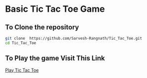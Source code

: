 # Basic Tic Tac Toe Game

## To Clone the repository
```bash
git clone  https://github.com/Sarvesh-Rangnath/Tic_Tac_Toe.git
cd Tic_Tac_Toe
```
## To Play the game Visit This Link
[Play Tic Tac Toe](https://sarvesh-rangnath.github.io/Tic_Tac_Toe/)